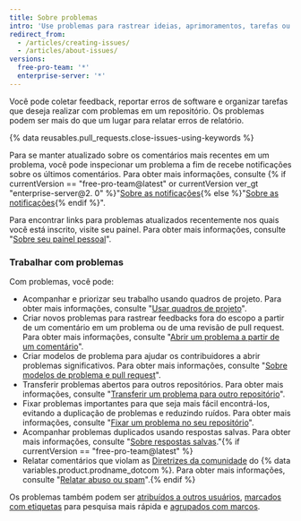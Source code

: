 ```yaml
---
title: Sobre problemas
intro: 'Use problemas para rastrear ideias, aprimoramentos, tarefas ou erros para trabalhar no {% data variables.product.product_name %}.'
redirect_from:
  - /articles/creating-issues/
  - /articles/about-issues/
versions:
  free-pro-team: '*'
  enterprise-server: '*'
---
```


Você pode coletar feedback, reportar erros de software e organizar tarefas que deseja realizar com problemas em um repositório. Os problemas podem ser mais do que um lugar para relatar erros de relatório.

{% data reusables.pull_requests.close-issues-using-keywords %}

Para se manter atualizado sobre os comentários mais recentes em um problema, você pode inspecionar um problema a fim de recebe notificações sobre os últimos comentários. Para obter mais informações, consulte {% if currentVersion == "free-pro-team@latest" or currentVersion ver_gt "enterprise-server@2. 0" %}"[Sobre as notificações](/github/managing-subscriptions-and-notifications-on-github/about-notifications){% else %}"[Sobre as notificações](/github/receiving-notifications-about-activity-on-github/about-notifications){% endif %}".

Para encontrar links para problemas atualizados recentemente nos quais você está inscrito, visite seu painel. Para obter mais informações, consulte "[Sobre seu painel pessoal](/articles/about-your-personal-dashboard)".

### Trabalhar com problemas

Com problemas, você pode:
- Acompanhar e priorizar seu trabalho usando quadros de projeto. Para obter mais informações, consulte "[Usar quadros de projeto](/articles/about-project-boards)".
- Criar novos problemas para rastrear feedbacks fora do escopo a partir de um comentário em um problema ou de uma revisão de pull request. Para obter mais informações, consulte "[Abrir um problema a partir de um comentário](/github/managing-your-work-on-github/opening-an-issue-from-a-comment)".
- Criar modelos de problema para ajudar os contribuidores a abrir problemas significativos. Para obter mais informações, consulte "[Sobre modelos de problema e pull request](/articles/about-issue-and-pull-request-templates)".
- Transferir problemas abertos para outros repositórios. Para obter mais informações, consulte "[Transferir um problema para outro repositório](/articles/transferring-an-issue-to-another-repository)".
- Fixar problemas importantes para que seja mais fácil encontrá-los, evitando a duplicação de problemas e reduzindo ruídos. Para obter mais informações, consulte "[Fixar um problema no seu repositório](/articles/pinning-an-issue-to-your-repository)".
- Acompanhar problemas duplicados usando respostas salvas. Para obter mais informações, consulte "[Sobre respostas salvas](/articles/about-saved-replies)."{% if currentVersion == "free-pro-team@latest" %}
- Relatar comentários que violam as [Diretrizes da comunidade](/articles/github-community-guidelines) do {% data variables.product.prodname_dotcom %}. Para obter mais informações, consulte "[Relatar abuso ou spam](/articles/reporting-abuse-or-spam)".{% endif %}

Os problemas também podem ser [atribuídos a outros usuários](/articles/assigning-issues-and-pull-requests-to-other-github-users), [marcados com etiquetas](/articles/applying-labels-to-issues-and-pull-requests) para pesquisa mais rápida e [agrupados com marcos](/articles/creating-and-editing-milestones-for-issues-and-pull-requests).
